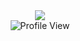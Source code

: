 
<div id="header" align="center">
  <img src="https://giphy.com/embed/f3KwliaH4MLtli8z7D"/>
</div>

<div id="header" align="center">
  <img src="https://komarev.com/ghpvc/?username=po4tion&style=flat-square&color=blue" alt="Profile View"/>
</div>
